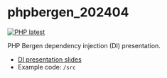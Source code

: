 # phpbergen_202404

[![PHP latest](https://github.com/PHP-Bergen/phpbergen_202404/actions/workflows/php.yml/badge.svg)](https://github.com/PHP-Bergen/phpbergen_202404/actions/workflows/php.yml)

PHP Bergen dependency injection (DI) presentation.

* [DI presentation slides](docs/markdown/introduction.md)
* Example code: `/src`
